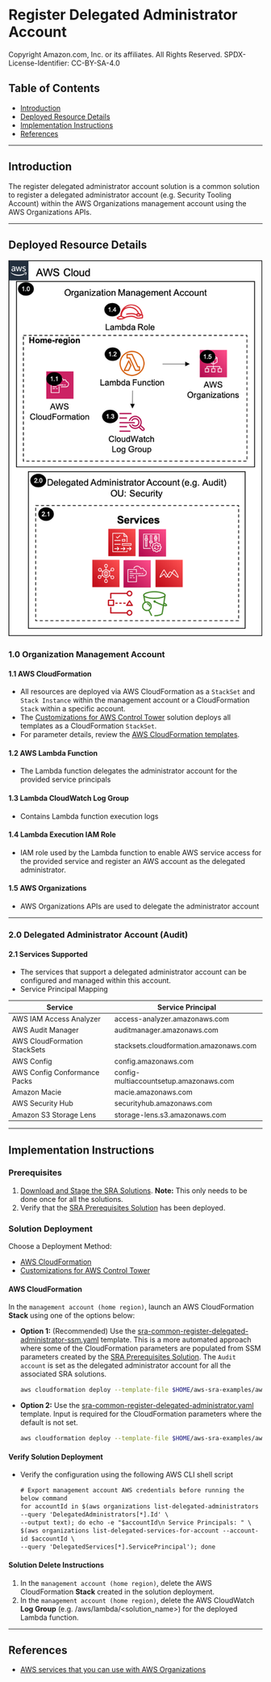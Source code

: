# Register Delegated Administrator Account<!-- omit in toc -->

Copyright Amazon.com, Inc. or its affiliates. All Rights Reserved. SPDX-License-Identifier: CC-BY-SA-4.0

## Table of Contents<!-- omit in toc -->

- [Introduction](#introduction)
- [Deployed Resource Details](#deployed-resource-details)
- [Implementation Instructions](#implementation-instructions)
- [References](#references)

---

## Introduction

The register delegated administrator account solution is a common solution to register a delegated administrator account (e.g. Security Tooling Account) within the AWS Organizations management account using the AWS Organizations APIs.

---

## Deployed Resource Details

![Architecture](./documentation/sra-common-register-delegated-administrator.png)

### 1.0 Organization Management Account<!-- omit in toc -->

#### 1.1 AWS CloudFormation<!-- omit in toc -->

- All resources are deployed via AWS CloudFormation as a `StackSet` and `Stack Instance` within the management account or a CloudFormation `Stack` within a specific account.
- The [Customizations for AWS Control Tower](https://aws.amazon.com/solutions/implementations/customizations-for-aws-control-tower/) solution deploys all templates as a CloudFormation `StackSet`.
- For parameter details, review the [AWS CloudFormation templates](templates/).

#### 1.2 AWS Lambda Function<!-- omit in toc -->

- The Lambda function delegates the administrator account for the provided service principals

#### 1.3 Lambda CloudWatch Log Group<!-- omit in toc -->

- Contains Lambda function execution logs

#### 1.4 Lambda Execution IAM Role<!-- omit in toc -->

- IAM role used by the Lambda function to enable AWS service access for the provided service and register an AWS account as the delegated administrator.

#### 1.5 AWS Organizations<!-- omit in toc -->

- AWS Organizations APIs are used to delegate the administrator account

---

### 2.0 Delegated Administrator Account (Audit)<!-- omit in toc -->

#### 2.1 Services Supported<!-- omit in toc -->

- The services that support a delegated administrator account can be configured and managed within this account.
- Service Principal Mapping

| Service                      | Service Principal                      |
| ---------------------------- | -------------------------------------- |
| AWS IAM Access Analyzer      | access-analyzer.amazonaws.com          |
| AWS Audit Manager            | auditmanager.amazonaws.com             |
| AWS CloudFormation StackSets | stacksets.cloudformation.amazonaws.com |
| AWS Config                   | config.amazonaws.com                   |
| AWS Config Conformance Packs | config-multiaccountsetup.amazonaws.com |
| Amazon Macie                 | macie.amazonaws.com                    |
| AWS Security Hub             | securityhub.amazonaws.com              |
| Amazon S3 Storage Lens       | storage-lens.s3.amazonaws.com          |

---

## Implementation Instructions

### Prerequisites<!-- omit in toc -->

1. [Download and Stage the SRA Solutions](../../../docs/DOWNLOAD-AND-STAGE-SOLUTIONS.md). **Note:** This only needs to be done once for all the solutions.
2. Verify that the [SRA Prerequisites Solution](../../common/common_prerequisites/) has been deployed.

### Solution Deployment<!-- omit in toc -->

Choose a Deployment Method:

- [AWS CloudFormation](#aws-cloudformation)
- [Customizations for AWS Control Tower](../../../docs/CFCT-DEPLOYMENT-INSTRUCTIONS.md)

#### AWS CloudFormation<!-- omit in toc -->

In the `management account (home region)`, launch an AWS CloudFormation **Stack** using one of the options below:

- **Option 1:** (Recommended) Use the [sra-common-register-delegated-administrator-ssm.yaml](templates/sra-common-register-delegated-administrator-ssm.yaml) template. This is a more automated approach where some of the CloudFormation parameters are
  populated from SSM parameters created by the [SRA Prerequisites Solution](../../common/common_prerequisites/). The `Audit account` is set as the delegated administrator account for all the associated SRA solutions.

  ```bash
  aws cloudformation deploy --template-file $HOME/aws-sra-examples/aws_sra_examples/solutions/common/common_register_delegated_administrator/templates/sra-common-register-delegated-administrator-ssm.yaml --stack-name sra-common-register-delegated-administrator-ssm --capabilities CAPABILITY_NAMED_IAM
  ```

- **Option 2:** Use the [sra-common-register-delegated-administrator.yaml](templates/sra-common-register-delegated-administrator.yaml) template. Input is required for the CloudFormation parameters where the default is not set.

  ```bash
  aws cloudformation deploy --template-file $HOME/aws-sra-examples/aws_sra_examples/solutions/common/common_register_delegated_administrator/templates/sra-common-register-delegated-administrator.yaml --stack-name sra-common-register-delegated-administrator --capabilities CAPABILITY_NAMED_IAM --parameter-overrides pDelegatedAdminAccountId=<DELEGATED_ADMIN_ACCOUNT_ID> pSRAStagingS3BucketName=<SRA_STAGING_S3_BUCKET_NAME>
  ```

#### Verify Solution Deployment<!-- omit in toc -->

- Verify the configuration using the following AWS CLI shell script

  ```shell
  # Export management account AWS credentials before running the below command
  for accountId in $(aws organizations list-delegated-administrators --query 'DelegatedAdministrators[*].Id' \
  --output text); do echo -e "$accountId\n Service Principals: " \
  $(aws organizations list-delegated-services-for-account --account-id $accountId \
  --query 'DelegatedServices[*].ServicePrincipal'); done
  ```

#### Solution Delete Instructions<!-- omit in toc -->

1. In the `management account (home region)`, delete the AWS CloudFormation **Stack** created in the solution deployment.
2. In the `management account (home region)`, delete the AWS CloudWatch **Log Group** (e.g. /aws/lambda/<solution_name>) for the deployed Lambda function.

---

## References

- [AWS services that you can use with AWS Organizations](https://docs.aws.amazon.com/organizations/latest/userguide/orgs_integrate_services_list.html)
